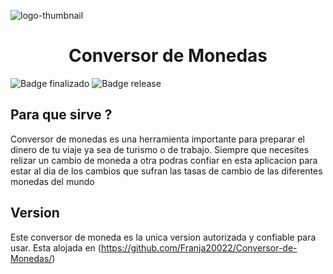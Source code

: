 ![logo-thumbnail](https://github.com/Franja20022/Conversor-de-Monedas/assets/108689950/ee246cee-631f-41bf-b8c7-21a20b56bad3)

<h1 align="center"> Conversor de Monedas </h1>

![Badge finalizado](https://img.shields.io/badge/STATUS-FINALIZADO-green)
![Badge release](https://img.shields.io/badge/RELEASE_DATE-ABRIL-blue)


## Para que sirve ?

Conversor de monedas es una herramienta importante 
para preparar el dinero de tu viaje ya sea de 
turismo o de trabajo. Siempre que necesites relizar 
un cambio de moneda a otra podras confiar en esta 
aplicacion para estar al dia de los cambios que 
sufran las tasas de cambio de las diferentes 
monedas del mundo

## Version
Este conversor de moneda es la unica version
autorizada y confiable para usar. Esta alojada 
en (https://github.com/Franja20022/Conversor-de-Monedas/)

